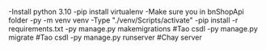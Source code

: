 -Install python 3.10
-pip install virtualenv
-Make sure you in bnShopApi folder
-py -m venv venv
-Type "./venv/Scripts/activate"
-pip install -r requirements.txt
-py manage.py makemigrations #Tao csdl
-py manage.py migrate #Tao csdl
-py manage.py runserver #Chay server
